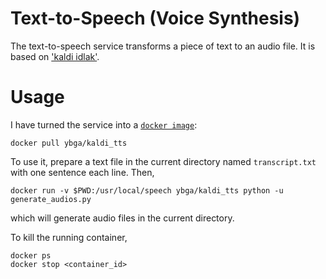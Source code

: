 # Text-to-Speech (Voice Synthesis)

The text-to-speech service transforms a piece of text to an audio file. 
It is based on ['kaldi idlak'](https://github.com/bpotard/idlak).

# Usage

I have turned the service into a [`docker image`](`https://hub.docker.com/r/ybga/kaldi_tts/tags/`):

```
docker pull ybga/kaldi_tts
```

To use it, prepare a text file in the current directory named `transcript.txt` with one sentence each line.
Then,

```
docker run -v $PWD:/usr/local/speech ybga/kaldi_tts python -u generate_audios.py
```

which will generate audio files in the current directory.

To kill the running container,

```
docker ps
docker stop <container_id>
```
